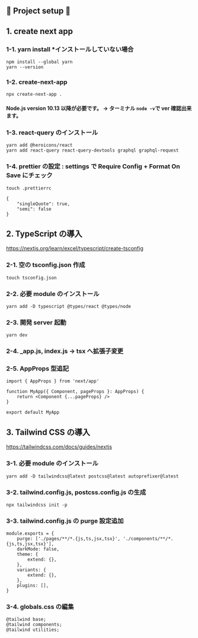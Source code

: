 ## 🌟 Project setup 🚀

## 1. create next app

### 1-1. yarn install \*インストールしていない場合

    npm install --global yarn
    yarn --version

### 1-2. create-next-app

    npx create-next-app .

#### Node.js version 10.13 以降が必要です。 -> ターミナル `node -v`で ver 確認出来ます。

### 1-3. react-query のインストール

    yarn add @heroicons/react
    yarn add react-query react-query-devtools graphql graphql-request

### 1-4. prettier の設定 : settings で Require Config + Format On Save にチェック

    touch .prettierrc

```
{
    "singleQuote": true,
    "semi": false
}
```

## 2. TypeScript の導入

https://nextjs.org/learn/excel/typescript/create-tsconfig

### 2-1. 空の tsconfig.json 作成

    touch tsconfig.json

### 2-2. 必要 module のインストール

    yarn add -D typescript @types/react @types/node

### 2-3. 開発 server 起動

    yarn dev

### 2-4. \_app.js, index.js -> tsx へ拡張子変更

### 2-5. AppProps 型追記

```
import { AppProps } from 'next/app'

function MyApp({ Component, pageProps }: AppProps) {
    return <Component {...pageProps} />
}

export default MyApp
```

## 3. Tailwind CSS の導入

https://tailwindcss.com/docs/guides/nextjs

### 3-1. 必要 module のインストール

    yarn add -D tailwindcss@latest postcss@latest autoprefixer@latest

### 3-2. tailwind.config.js, postcss.config.js の生成

    npx tailwindcss init -p

### 3-3. tailwind.config.js の purge 設定追加

```
module.exports = {
    purge: ['./pages/**/*.{js,ts,jsx,tsx}', './components/**/*.{js,ts,jsx,tsx}'],
    darkMode: false,
    theme: {
        extend: {},
    },
    variants: {
        extend: {},
    },
    plugins: [],
}
```

### 3-4. globals.css の編集

```
@tailwind base;
@tailwind components;
@tailwind utilities;
```
